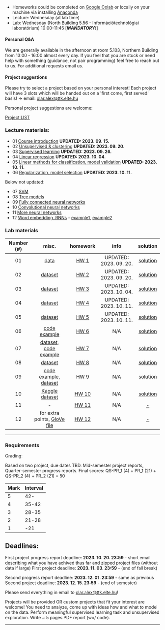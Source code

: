  - Homeworks could be completed on [Google Colab](https://colab.research.google.com/) or locally on your machine via installing [Anaconda](https://www.anaconda.com/products/individual)
 - Lecture: Wednesday (at lab time)
 - Lab: Wednesday (North Building 5.56 - Információtechnológiai laboratórium) 10:00-11:45 [***MANDATORY!***]

#### Personal Q&A

We are generally available in the afternoon at room 5.103, Northern Building from 13:00 - 16:00 almost every day. If you feel that you are stuck or need help with something (guidance, not pair programming) feel free to reach out to us. For additional requests email us.


#### Project suggestions

Please try to select a project based on your personal interest! Each project will have 3 slots which
will be handed out on a 'first come, first served' basis! -> email: olar.alex@ttk.elte.hu

Personal project suggestions are welcome:

[Project LIST](https://docs.google.com/spreadsheets/d/12AufXGvGRTkducqmR4yV7Ypk0EPUMl50hJ2iMSUGagg/edit?usp=sharing)

### Lecture materials:
- 01  [Course introduction](https://docs.google.com/presentation/d/1DP86slfNUrP4JgOh1aQSDUdtzhNTfruM/edit?usp=sharing&ouid=113919100217127339445&rtpof=true&sd=true) **UPDATED: 2023. 09. 15.**
- 02 [Unsupervised & clustering](https://docs.google.com/presentation/d/1fdPCJLBEL4LN5ksIBiTBIwL2152M7lG6/edit?usp=sharing&ouid=113919100217127339445&rtpof=true&sd=true) **UPDATED: 2023. 09. 20.**
- 03 [Supervised learning](https://docs.google.com/presentation/d/1OFhtZAnDHPFE5-q3DwA-MGlyVlF4kF80/edit?usp=sharing&ouid=114721520740687989351&rtpof=true&sd=true) **UPDATED: 2023. 09. 26.**
- 04 [Linear regression](https://docs.google.com/presentation/d/1H_j8wf_UlAp6znGROrpiGDuKOHu72qJan18TPo1GAZo/edit?usp=sharing) **UPDATED: 2023. 10. 04.**
- 05 [Linear methods for classification, model validation](https://docs.google.com/presentation/d/1SWKjur-qsKv2V_eXKc4RryJmaSaMaL43PMzK6_TijRE/edit?usp=sharing) **UPDATED: 2023. 10. 11.**
- 06 [Regularization, model selection](https://docs.google.com/presentation/d/10mD1qAkoHCkCwdtQ5IskrFxCfeUDipoZpkQAH6xAjk0/edit?usp=sharing) **UPDATED: 2023. 10. 11.**
 
Below not updated:

- 07 [SVM](https://docs.google.com/presentation/d/1nQqtCdJ7raUf4xZ7xHBgRz1eGpQMu6Gufwqy8GGzoKw/edit?usp=sharing)
- 08 [Tree models](https://docs.google.com/presentation/d/1kkOTDcFQXKOC3CUyNZdtKfwmizMa6KI_KuWULRG1iSU/edit?usp=sharing)
- 09 [Fully connected neural networks](https://docs.google.com/presentation/d/11kwtZrHDGfX0kmHNQHyQsHhU5xgqWplGIaQdhNSHR4k/edit?usp=sharing)
- 10 [Convolutional neural networks](https://docs.google.com/presentation/d/1X70iVry2ZruFZPobMLSJXstw8d3bj-Vl7UC9dQ5SSec/edit?usp=sharing)
- 11 [More neural networks](https://docs.google.com/presentation/d/1OHmokXwjopyW3DDUI24o7mpBeRXfZDP1JC3yQeIYU8M/edit?usp=sharing)
- 12 [Word embedding, RNNs](https://docs.google.com/presentation/d/1x6cF4ItJWcUDs3M1nTdCG4GU_d5nUUOkT-GhU5x8vnI/edit?usp=sharing) - [example1](https://github.com/patbaa/demo_notebooks/blob/master/train_word2vec.ipynb), [example2](https://github.com/patbaa/demo_notebooks/blob/master/play_word2vec.ipynb)


### Lab materials

| Number (#) | misc. | homework | info | solution |
|:----------:|:-----:|:--------:|:----:|:--------:|
| 01 | [data](https://gist.github.com/qbeer/4abbb6c975abeacfbbd5d7301b4e34af)  | [HW 1](https://gist.github.com/qbeer/a7b26bcbc56a63f32097e52738f57a76) | UPDATED: 2023. 09. 20. | [solution](https://colab.research.google.com/drive/1Flm2qo4lqqLLS-KHGGrbm-44d_ObuqVA?usp=sharing)|
| 02 | [dataset](https://gist.github.com/bedohazizsolt/e7d727eb290272f23e787be96a414b64)  | [HW 2](https://gist.github.com/bedohazizsolt/9f0f637dedd839e874a05750eacb518b) | UPDATED: 2023. 09. 20. | [solution](https://colab.research.google.com/gist/qbeer/9ab7d8f3c4d6af52f98421f55d282238/lab02.ipynb) |
| 03 | [dataset](https://gist.github.com/bedohazizsolt/315f3758d356b91db492fa502b4ad081)  | [HW 3](https://gist.github.com/bedohazizsolt/b3ad389af64964a8f90f0611b6a5f650) | UPDATED: 2023. 10. 04. | [solution](https://colab.research.google.com/drive/1R20-fD5x22CAOF7iZeG3RpVD5jD3B-wG?usp=sharing)|
| 04 | [dataset](https://drive.google.com/drive/folders/1KoYjstAXfVLkw6k_xsQnv_HT4rnanrC4)  | [HW 4](https://gist.github.com/bedohazizsolt/56b3a86a575f3e3227e50644ae4adfe9) | UPDATED: 2023. 10. 11. | [solution](https://colab.research.google.com/drive/1RW5KHvQZMDfSSDJaF4W0_jL0_wuRT3lH?usp=sharing)|
| 05 | [dataset](https://docs.google.com/spreadsheets/d/19cF1ghpHBN87XHSh1VkHGO29xG6qULfP/edit?usp=sharing&ouid=113919100217127339445&rtpof=true&sd=true)  | [HW 5](https://gist.github.com/qbeer/c7630c11339b659843e32e39eb732e42) | UPDATED: 2023. 10. 11. | [solution](https://colab.research.google.com/gist/qbeer/9a831895cf4c81683eafebc398592731/hw5.ipynb) |
| 06 | [code example](https://olaralex.web.elte.hu/physdm/model_regularization_II.html)  | [HW 6](https://gist.github.com/qbeer/07eb98879a555a676b6da86ea8cd7f9e) | N/A | [solution](https://qbeer.github.io/assets/static/regression)|
| 07 | [dataset](https://gist.github.com/bedohazizsolt/8182e3517595bb093e95703a453e3d60), [code example](https://olaralex.web.elte.hu/physdm/svm_examples.html)  | [HW 7](https://gist.github.com/bedohazizsolt/26112dcd81da6fd20c23d4eb75185099) | N/A | [solution](https://gist.github.com/bedohazizsolt/240687c160b55d5441c9029001d71689)|
| 08 | [dataset](https://gist.github.com/bedohazizsolt/6391b83460486072dbfc320b14f1679f) | [HW 8](https://gist.github.com/bedohazizsolt/2965c5863df0330c00b5d2f4444ddc91) | N/A | [solution](https://gist.github.com/bedohazizsolt/a0e1dc8bd5ef832b72244868e0f27b04)|
| 09 | [code example](https://olaralex.web.elte.hu/physdm/fully_connected.html), [dataset](https://drive.google.com/drive/folders/1R22YxiBaEjb5UvEaTmLh88NUcYlHfVRt) | [HW 9](https://gist.github.com/qbeer/1df46c5028ad976dcf497f8117046830) | N/A | [solution](https://gist.github.com/qbeer/049fb4cfdc2072a18f6071aa7527d61b)|
| 10 | [Kaggle dataset](https://www.kaggle.com/masterdesky/multiband-photoz-sdss-dr16) | [HW 10](https://gist.github.com/masterdesky/bcb73bd26a578e197e1bbdb0e4a2b417) | N/A | [solution](https://gist.github.com/masterdesky/05e19a1f45b8002fcf2592893dfbc503)|
| 11 | - | [HW 11](https://gist.github.com/qbeer/74d064ee596744ff4e9c9716922f471b) | N/A | [-]()|
| 12 | for extra points, [GloVe file](https://drive.google.com/file/d/1v2dDs3TEIoDnThqVvKnq1evRx1ODU0CP/view?usp=share_link) | [HW 12](https://gist.github.com/qbeer/e52ec7f519dfc2fa12583fa3b497769d) | N/A | [-]()|

---

### Requirements

Grading:

Based on two project, due dates TBD. Mid-semester project reports, Quarter-semester progress reports.
Final scores: QS-PR_1 (4) + PR_1 (21) + QS-PR_2 (4) + PR_2 (21) = 50

| Mark | Interval |
| ---- | -------  |
| 5    | 42-      |
| 4    |  35-42   |
| 3    | 28-35    |
| 2    |  21-28   |
| 1    |   -21    |

## Deadlines:

First project progress report deadline: **2023. 10. 20. 23:59** - short email describing what you have achived thus far and zipped project files (without data if large)
First project deadline: **2023. 11. 03. 23:59** - (end of fall break)

Second progress report deadline: **2023. 12. 01. 23:59** - same as previous
Second project deadline: **2023. 12. 15. 23:59** - (end of semester)

Please send everything in email to [olar.alex@ttk.elte.hu](mailto:olar.alex@ttt.elte.hu)!

Projects will be provided OR custom projects that fit your interest are welcome!
You need to analyze, come up with ideas how and what to model on the data.
Perform meaningful supervised learning task and unsupervised exploration.
Write ~ 5 pages PDF report (wo/ code).

---
